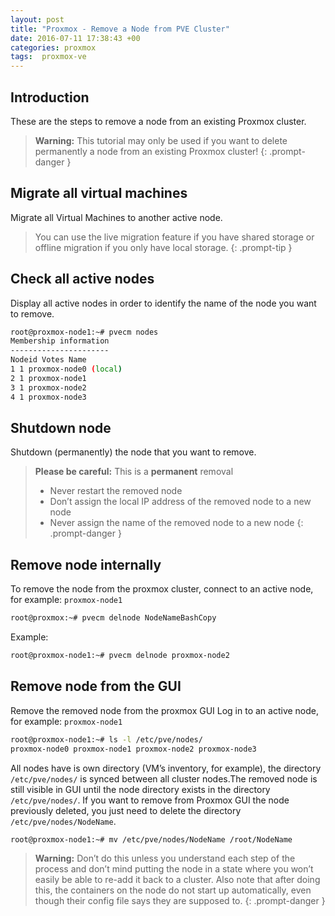 ```yaml
---
layout: post
title: "Proxmox - Remove a Node from PVE Cluster"
date: 2016-07-11 17:38:43 +00
categories: proxmox
tags:  proxmox-ve
---
```


## Introduction

These are the steps to remove a node from an existing Proxmox cluster.

>**Warning:** This tutorial may only be used if you want to delete permanently a node from an existing Proxmox cluster!
{: .prompt-danger }

## Migrate all virtual machines

Migrate all Virtual Machines to another active node.

>You can use the live migration feature if you have shared storage or offline migration if you only have local storage.
{: .prompt-tip }

## Check all active nodes

Display all active nodes in order to identify the name of the node you want to remove.

```bash
root@proxmox-node1:~# pvecm nodes
Membership information
----------------------
Nodeid Votes Name
1 1 proxmox-node0 (local)
2 1 proxmox-node1
3 1 proxmox-node2
4 1 proxmox-node3
```

## Shutdown node

Shutdown (permanently) the node that you want to remove.

> **Please be careful:** This is a **permanent** removal
>
>- Never restart the removed node
>- Don’t assign the local IP address of the removed node to a new node
>- Never assign the name of the removed node to a new node
{: .prompt-danger }

## Remove node internally

To remove the node from the proxmox cluster, connect to an active node, for example: `proxmox-node1`

```bash
root@proxmox:~# pvecm delnode NodeNameBashCopy
```

Example:

```bash
root@proxmox-node1:~# pvecm delnode proxmox-node2
```

## Remove node from the GUI

Remove the removed node from the proxmox GUI
Log in to an active node, for example: `proxmox-node1`

```bash
root@proxmox-node1:~# ls -l /etc/pve/nodes/
proxmox-node0 proxmox-node1 proxmox-node2 proxmox-node3
```

All nodes have is own directory (VM’s inventory, for example), the directory `/etc/pve/nodes/` is synced between all cluster nodes.The removed node is still visible in GUI until the node directory exists in the directory `/etc/pve/nodes/`. If you want to remove from Proxmox GUI the node previously deleted, you just need to delete the directory `/etc/pve/nodes/NodeName`.

```bash
root@proxmox-node1:~# mv /etc/pve/nodes/NodeName /root/NodeName
```

> **Warning:** Don’t do this unless you understand each step of the process and don’t mind putting the node in a state where you won’t easily be able to re-add it back to a cluster. Also note that after doing this, the containers on the node do not start up automatically, even though their config file says they are supposed to.
{: .prompt-danger }
